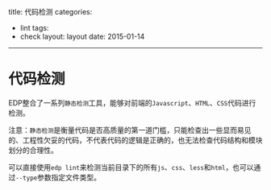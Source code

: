 title: 代码检测
categories:
- lint
tags:
-  check
layout:
    layout
date:
    2015-01-14
---
代码检测
===

EDP整合了一系列`静态检测`工具，能够对前端的`Javascript`、`HTML`、`CSS`代码进行检测。

注意：`静态检测`是衡量代码是否高质量的第一道门槛，只能检查出一些显而易见的、工程性欠妥的代码，不代表代码的逻辑是正确的，也无法检查代码结构和模块划分的合理性。

可以直接使用`edp lint`来检测当前目录下的所有`js`、`css`、`less`和`html`，也可以通过`--type`参数指定文件类型。